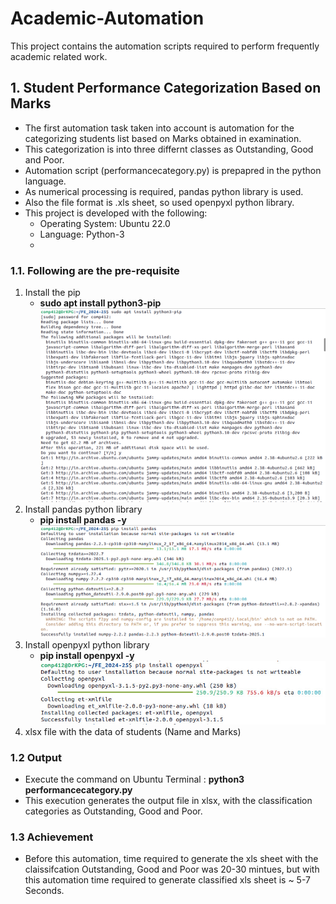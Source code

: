 # Academic-Automation

This project contains the automation scripts required to perform frequently academic related work.
## 1. Student Performance Categorization Based on Marks
- The first automation task taken into account is automation for the categorizing students list based on Marks obtained in examination.
- This categorization is into three differnt classes as Outstanding, Good and Poor.
- Automation script (performancecategory.py) is prepapred in the python language.
- As numerical processing is required, pandas python library is used.
- Also the file format is .xls sheet, so used openpyxl python library.
- This project is developed with the following:
  - Operating System: Ubuntu 22.0
  - Language: Python-3
  - 
### 1.1. Following are the pre-requisite
1. Install the pip
   - **sudo apt install python3-pip**
     ![Pip Installation](images/pipinstallation.png)
3. Install pandas python library
   - **pip install pandas -y**
     ![pandas installation](images/pandasinstallation.png)
4. Install openpyxl python library
   - **pip install openpyxl -y**
     ![openpyxl installation](images/openxls_installation.jpeg)
5. xlsx file with the data of students (Name and Marks)


### 1.2 Output
- Execute the command on Ubuntu Terminal : **python3 performancecategory.py**
- This execution generates the output file in xlsx, with the classification categories as Outstanding, Good and Poor.
  
### 1.3 Achievement
- Before this automation, time required to generate the xls sheet with the claissifcation Outstanding, Good and Poor was 20-30 mintues, but with this automation time required to generate classified xls sheet is ~ 5-7 Seconds.

      
 
